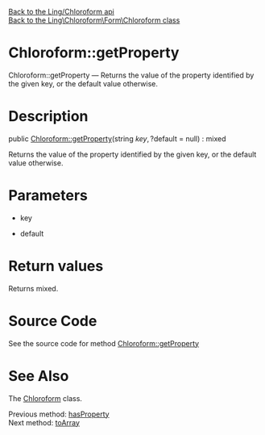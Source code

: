 [Back to the Ling/Chloroform api](https://github.com/lingtalfi/Chloroform/blob/master/doc/api/Ling/Chloroform.md)<br>
[Back to the Ling\Chloroform\Form\Chloroform class](https://github.com/lingtalfi/Chloroform/blob/master/doc/api/Ling/Chloroform/Form/Chloroform.md)


Chloroform::getProperty
================



Chloroform::getProperty — Returns the value of the property identified by the given key, or the default value otherwise.




Description
================


public [Chloroform::getProperty](https://github.com/lingtalfi/Chloroform/blob/master/doc/api/Ling/Chloroform/Form/Chloroform/getProperty.md)(string $key, ?$default = null) : mixed




Returns the value of the property identified by the given key, or the default value otherwise.




Parameters
================


- key

    

- default

    


Return values
================

Returns mixed.








Source Code
===========
See the source code for method [Chloroform::getProperty](https://github.com/lingtalfi/Chloroform/blob/master/Form/Chloroform.php#L365-L371)


See Also
================

The [Chloroform](https://github.com/lingtalfi/Chloroform/blob/master/doc/api/Ling/Chloroform/Form/Chloroform.md) class.

Previous method: [hasProperty](https://github.com/lingtalfi/Chloroform/blob/master/doc/api/Ling/Chloroform/Form/Chloroform/hasProperty.md)<br>Next method: [toArray](https://github.com/lingtalfi/Chloroform/blob/master/doc/api/Ling/Chloroform/Form/Chloroform/toArray.md)<br>

